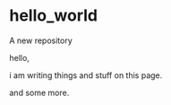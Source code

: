 # hello_world
A new repository

hello,

i am writing things and stuff on this page.

and some more.
